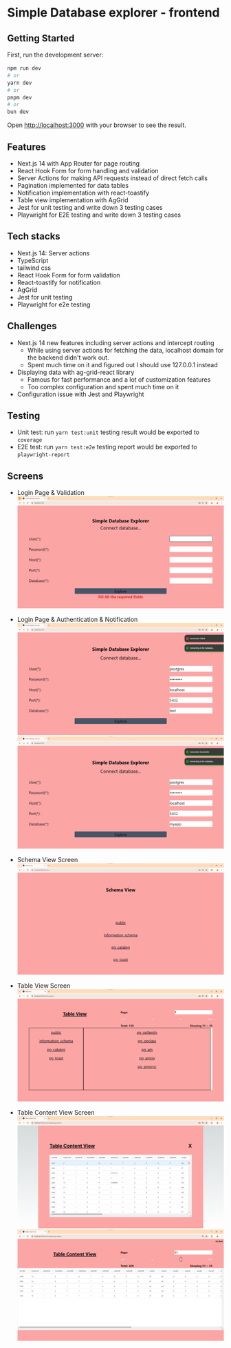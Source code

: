 # Simple Database explorer - frontend

## Getting Started

First, run the development server:

```bash
npm run dev
# or
yarn dev
# or
pnpm dev
# or
bun dev
```

Open [http://localhost:3000](http://localhost:3000) with your browser to see the result.

## Features
- Next.js 14 with App Router for page routing
- React Hook Form for form handling and validation
- Server Actions for making API requests instead of direct fetch calls
- Pagination implemented for data tables
- Notification implementation with react-toastify
- Table view implementation with AgGrid
- Jest for unit testing and write down 3 testing cases
- Playwright for E2E testing and write down 3 testing cases

## Tech stacks
- Next.js 14: Server actions
- TypeScript
- tailwind css
- React Hook Form for form validation
- React-toastify for notification
- AgGrid
- Jest for unit testing
- Playwright for e2e testing

## Challenges
- Next.js 14 new features including server actions and intercept routing
    - While using server actions for fetching the data, localhost domain for the backend didn't work out.
    - Spent much time on it and figured out I should use 127.0.0.1 instead
- Displaying data with ag-grid-react library
    - Famous for fast performance and a lot of customization features
    - Too complex configuration and spent much time on it
- Configuration issue with Jest and Playwright

## Testing
- Unit test: run `yarn test:unit` testing result would be exported to `coverage`
- E2E test: run `yarn test:e2e` testing report would be exported to `playwright-report`

## Screens
- Login Page & Validation
![Field Validation](./images/image.png)

- Login Page & Authentication & Notification
![Login Failed](./images/image-1.png)
![Login Success](./images/image-2.png)

- Schema View Screen
![Schema view](./images/image-3.png)

- Table View Screen
![Table View](./images/image-4.png)

- Table Content View Screen
![Intercept routing](./images/image-5.png)
![Table Content View](./images/image-6.png)
